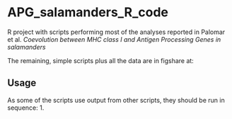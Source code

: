 # APG_salamanders_R_code
R project with scripts performing most of the analyses reported in Palomar et al. *Coevolution between MHC class I and Antigen Processing
Genes in salamanders*

The remaining, simple scripts plus all the data are in figshare at:

## Usage
As some of the scripts use output from other scripts, they should be run in sequence:
1.
